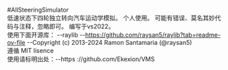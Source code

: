 #AllSteeringSimulator  
低速状态下四轮独立转向汽车运动学模拟。 个人使用。 可能有错误、莫名其妙代码与注释，忽略即可。 编写于vs2022。  
使用下面开源库： --raylib --https://github.com/raysan5/raylib?tab=readme-ov-file --Copyright (c) 2013-2024 Ramon Santamaria (@raysan5)  
遵循 MIT lisence  
使用请标明出处：--https ://github.com/Ekexion/VMS  
